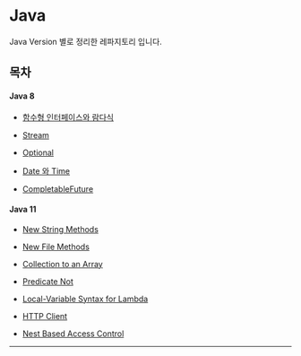 # Java 

Java Version 별로 정리한 레파지토리 입니다. 

## 목차

#### Java 8 

- [함수형 인터페이스와 람다식](함수형-인터페이와-람다) <br/>

- [Stream](docs/java8/stream.md) <br/>

- [Optional](docs/java8/optional.md) <br/>

- [Date 와 Time](docs/java8/date-time.md) <br/>

- [CompletableFuture](docs/java8/completable-future.md) <br/>

#### Java 11 

- [New String Methods](docs/java11/new-string.md)

- [New File Methods](docs/java11/new-file.md)

- [Collection to an Array](docs/java11/collection.md)

- [Predicate Not](docs/java11/predicate-not.md)

- [Local-Variable Syntax for Lambda](docs/java11/local-variable-syntax-for-lambda.md)

- [HTTP Client](docs/java11/http-client.md)

- [Nest Based Access Control](docs/java11/nest-based-access-control.md)

***